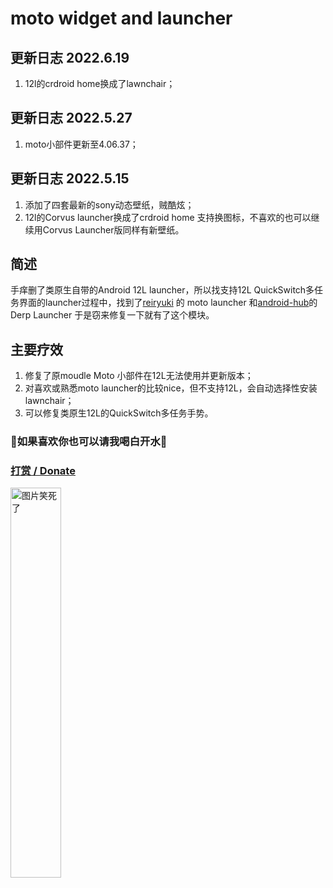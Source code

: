 ﻿# moto widget and launcher
## 更新日志 2022.6.19
1. 12l的crdroid home换成了lawnchair；
## 更新日志 2022.5.27
1. moto小部件更新至4.06.37；
## 更新日志 2022.5.15
1. 添加了四套最新的sony动态壁纸，贼酷炫；
2. 12l的Corvus launcher换成了crdroid home 支持换图标，不喜欢的也可以继续用Corvus Launcher版同样有新壁纸。
##  简述
手痒删了类原生自带的Android 12L launcher，所以找支持12L QuickSwitch多任务界面的launcher过程中，找到了[reiryuki](https://github.com/reiryuki) 的 moto launcher 和[android-hub](https://www.opencode.net/android-hub)的Derp Launcher 于是窃来修复一下就有了这个模块。

## 主要疗效
1. 修复了原moudle Moto 小部件在12L无法使用并更新版本；
2. 对喜欢或熟悉moto launcher的比较nice，但不支持12L，会自动选择性安装lawnchair；
3. 可以修复类原生12L的QuickSwitch多任务手势。
### 🥰如果喜欢你也可以请我喝白开水🥰

### [打赏 / Donate](https://ozingi.github.io/img/payment/Alipay.jpg)
<img alt="图片笑死了" style="width:40% " src="https://ozingi.github.io/img/payment/Alipay.jpg"/>

